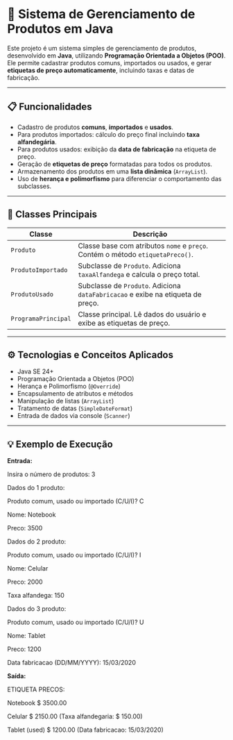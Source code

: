 # 🛒 Sistema de Gerenciamento de Produtos em Java

Este projeto é um sistema simples de gerenciamento de produtos, desenvolvido em **Java**, utilizando **Programação Orientada a Objetos (POO)**.  
Ele permite cadastrar produtos comuns, importados ou usados, e gerar **etiquetas de preço automaticamente**, incluindo taxas e datas de fabricação.

---

## 📋 Funcionalidades

- Cadastro de produtos **comuns**, **importados** e **usados**.  
- Para produtos importados: cálculo do preço final incluindo **taxa alfandegária**.  
- Para produtos usados: exibição da **data de fabricação** na etiqueta de preço.  
- Geração de **etiquetas de preço** formatadas para todos os produtos.  
- Armazenamento dos produtos em uma **lista dinâmica** (`ArrayList`).  
- Uso de **herança e polimorfismo** para diferenciar o comportamento das subclasses.  

---

## 🔹 Classes Principais

| Classe | Descrição |
|--------|-----------|
| `Produto` | Classe base com atributos `nome` e `preço`. Contém o método `etiquetaPreco()`. |
| `ProdutoImportado` | Subclasse de `Produto`. Adiciona `taxaAlfandega` e calcula o preço total. |
| `ProdutoUsado` | Subclasse de `Produto`. Adiciona `dataFabricacao` e exibe na etiqueta de preço. |
| `ProgramaPrincipal` | Classe principal. Lê dados do usuário e exibe as etiquetas de preço. |

---

## ⚙️ Tecnologias e Conceitos Aplicados

- Java SE 24+  
- Programação Orientada a Objetos (POO)  
- Herança e Polimorfismo (`@Override`)  
- Encapsulamento de atributos e métodos  
- Manipulação de listas (`ArrayList`)  
- Tratamento de datas (`SimpleDateFormat`)  
- Entrada de dados via console (`Scanner`)  

---

## 💡 Exemplo de Execução

**Entrada:**

Insira o número de produtos: 3

Dados do 1 produto:

Produto comum, usado ou importado (C/U/I)? C

Nome: Notebook

Preco: 3500

Dados do 2 produto:

Produto comum, usado ou importado (C/U/I)? I

Nome: Celular

Preco: 2000

Taxa alfandega: 150

Dados do 3 produto:

Produto comum, usado ou importado (C/U/I)? U

Nome: Tablet

Preco: 1200

Data fabricacao (DD/MM/YYYY): 15/03/2020

**Saída:**

ETIQUETA PRECOS:

Notebook $ 3500.00

Celular $ 2150.00 (Taxa alfandegaria: $ 150.00)

Tablet (used) $ 1200.00 (Data fabricacao: 15/03/2020)
